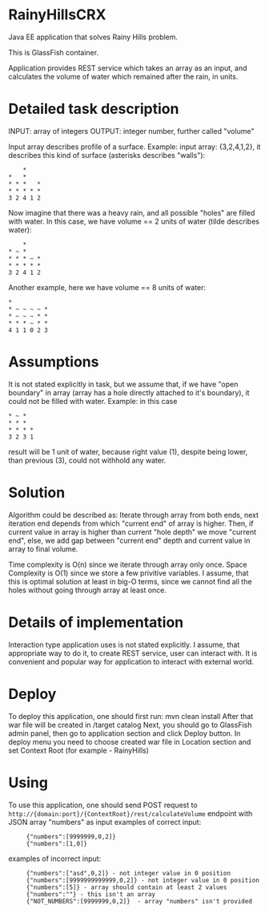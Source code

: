 # RainyHillsCRX
Java EE application that solves Rainy Hills problem.

This is GlassFish container. 

Application provides REST service which takes an array as an input, and calculates the volume of water
which remained after the rain, in units.

# Detailed task description

INPUT: array of integers
OUTPUT: integer number, further called "volume"

Input array describes profile of a surface.
Example:
input array: {3,2,4,1,2}, it describes this kind of surface (asterisks describes "walls"):

```
    *
*   *
* * *   *
* * * * *
3 2 4 1 2
```
Now imagine that there was a heavy rain, and all possible "holes" are filled with water.
In this case, we have volume == 2 units of water (tilde describes water):
```
    *
* ~ *
* * * ~ *
* * * * *
3 2 4 1 2
```
Another example, here we have volume == 8 units of water:
```
*
* ~ ~ ~ ~ *
* ~ ~ ~ * *
* * * ~ * *
4 1 1 0 2 3
```
# Assumptions

It is not stated explicitly in task, but we assume that, if we have "open boundary" in array (array has a hole directly attached to it's boundary), it could not be filled with water.
Example:
in this case
```
* ~ *
* * *
* * * *
3 2 3 1
```
result will be 1 unit of water, because right value (1), despite being lower, than previous (3), could not withhold any water. 

# Solution

Algorithm could be described as:
Iterate through array from both ends, next iteration end depends from which "current end" of array is higher. Then, if current value in array is higher than current "hole depth" we move "current end", else, we add gap between "current end" depth and current value in array to final volume.  

Time complexity is O(n) since we iterate through array only once.
Space Complexity is O(1) since we store a few privitive variables.
I assume, that this is optimal solution at least in big-O terms, since we cannot find all the holes without going through array at least once.

# Details of implementation

Interaction type application uses is not stated explicitly. I assume, that appropriate way to do it, to create REST service, user can interact with. 
It is convenient and popular way for application to interact with external world. 

# Deploy
To deploy this application, one should first run: mvn clean install
After that war file will be created in /target catalog
Next, you should go to GlassFish admin panel, then go to application section and click Deploy button. In deploy menu you need to choose created war file in Location section and set Context Root (for example - RainyHills)

# Using
To use this application, one should send POST request to ```http://{domain:port}/{ContextRoot}/rest/calculateVolume``` endpoint with JSON array "numbers" as input
examples of correct input:
```
     {"numbers":[9999999,0,2]}
     {"numbers":[1,0]}
```     
examples of incorrect input:
```
     {"numbers":["asd",0,2]} - not integer value in 0 position
     {"numbers":[9999999999999,0,2]} - not integer value in 0 position
     {"numbers":[5]} - array should contain at least 2 values
     {"numbers":""} - this isn't an array
     {"NOT_NUMBERS":[9999999,0,2]}  - array "numbers" isn't provided
```

